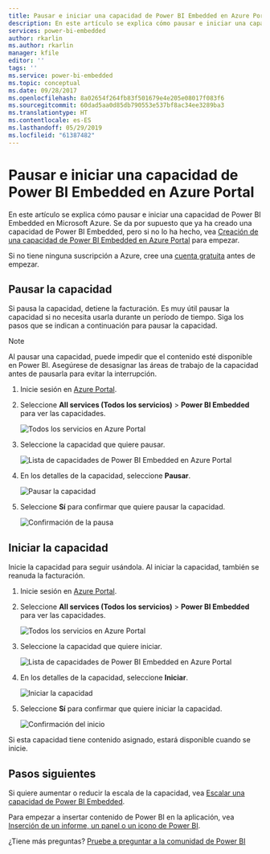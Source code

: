 ```yaml
---
title: Pausar e iniciar una capacidad de Power BI Embedded en Azure Portal | Microsoft Docs
description: En este artículo se explica cómo pausar e iniciar una capacidad de Power BI Embedded en Microsoft Azure.
services: power-bi-embedded
author: rkarlin
ms.author: rkarlin
manager: kfile
editor: ''
tags: ''
ms.service: power-bi-embedded
ms.topic: conceptual
ms.date: 09/28/2017
ms.openlocfilehash: 8a02654f264fb83f501679e4e205e08017f083f6
ms.sourcegitcommit: 60dad5aa0d85db790553e537bf8ac34ee3289ba3
ms.translationtype: HT
ms.contentlocale: es-ES
ms.lasthandoff: 05/29/2019
ms.locfileid: "61387482"
---
```

# <a name="pause-and-start-your-power-bi-embedded-capacity-in-the-azure-portal"></a>Pausar e iniciar una capacidad de Power BI Embedded en Azure Portal

En este artículo se explica cómo pausar e iniciar una capacidad de Power BI Embedded en Microsoft Azure. Se da por supuesto que ya ha creado una capacidad de Power BI Embedded, pero si no lo ha hecho, vea [Creación de una capacidad de Power BI Embedded en Azure Portal](azure-pbie-create-capacity.md) para empezar.

Si no tiene ninguna suscripción a Azure, cree una [cuenta gratuita](https://azure.microsoft.com/free/) antes de empezar.

## <a name="pause-your-capacity"></a>Pausar la capacidad

Si pausa la capacidad, detiene la facturación. Es muy útil pausar la capacidad si no necesita usarla durante un período de tiempo. Siga los pasos que se indican a continuación para pausar la capacidad.

> [!NOTE]
> Al pausar una capacidad, puede impedir que el contenido esté disponible en Power BI. Asegúrese de desasignar las áreas de trabajo de la capacidad antes de pausarla para evitar la interrupción.

1. Inicie sesión en [Azure Portal](https://portal.azure.com/).

2. Seleccione **All services (Todos los servicios)**  > **Power BI Embedded** para ver las capacidades.

    ![Todos los servicios en Azure Portal](media/azure-pbie-pause-start/azure-portal-more-services.png)

3. Seleccione la capacidad que quiere pausar.

    ![Lista de capacidades de Power BI Embedded en Azure Portal](media/azure-pbie-pause-start/azure-portal-capacity-list.png)

4. En los detalles de la capacidad, seleccione **Pausar**.

    ![Pausar la capacidad](media/azure-pbie-pause-start/azure-portal-pause-capacity.png)

5. Seleccione **Sí** para confirmar que quiere pausar la capacidad.

    ![Confirmación de la pausa](media/azure-pbie-pause-start/azure-portal-confirm-pause.png)

## <a name="start-your-capacity"></a>Iniciar la capacidad

Inicie la capacidad para seguir usándola. Al iniciar la capacidad, también se reanuda la facturación.

1. Inicie sesión en [Azure Portal](https://portal.azure.com/).

2. Seleccione **All services (Todos los servicios)**  > **Power BI Embedded** para ver las capacidades.

    ![Todos los servicios en Azure Portal](media/azure-pbie-pause-start/azure-portal-more-services.png)

3. Seleccione la capacidad que quiere iniciar.

    ![Lista de capacidades de Power BI Embedded en Azure Portal](media/azure-pbie-pause-start/azure-portal-capacity-list.png)

4. En los detalles de la capacidad, seleccione **Iniciar**.

    ![Iniciar la capacidad](media/azure-pbie-pause-start/azure-portal-start-capacity.png)

5. Seleccione **Sí** para confirmar que quiere iniciar la capacidad.

    ![Confirmación del inicio](media/azure-pbie-pause-start/azure-portal-confirm-start.png)

Si esta capacidad tiene contenido asignado, estará disponible cuando se inicie.

## <a name="next-steps"></a>Pasos siguientes

Si quiere aumentar o reducir la escala de la capacidad, vea [Escalar una capacidad de Power BI Embedded](azure-pbie-scale-capacity.md).

Para empezar a insertar contenido de Power BI en la aplicación, vea [Inserción de un informe, un panel o un icono de Power BI](https://powerbi.microsoft.com/documentation/powerbi-developer-embedding-content/).

¿Tiene más preguntas? [Pruebe a preguntar a la comunidad de Power BI](http://community.powerbi.com/)